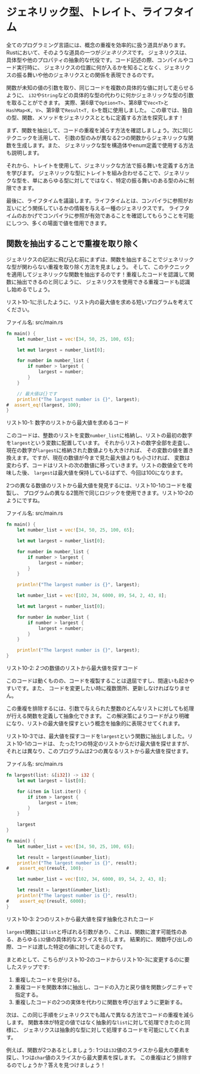 <!-- # Generic Types, Traits, and Lifetimes -->

# ジェネリック型、トレイト、ライフタイム

<!-- Every programming language has tools for effectively handling the duplication -->
<!-- of concepts. In Rust, one such tool is *generics*. Generics are abstract -->
<!-- stand-ins for concrete types or other properties. When we’re writing code, we -->
<!-- can express the behavior of generics or how they relate to other generics -->
<!-- without knowing what will be in their place when compiling and running the code. -->

全てのプログラミング言語には、概念の重複を効率的に扱う道具があります。Rustにおいて、そのような道具の一つが*ジェネリクス*です。
ジェネリクスは、具体型や他のプロパティの抽象的な代役です。コード記述の際、コンパイルやコード実行時に、
ジェネリクスの位置に何が入るかを知ることなく、ジェネリクスの振る舞いや他のジェネリクスとの関係を表現できるのです。

<!-- Similar to the way a function takes parameters with unknown values to run the -->
<!-- same code on multiple concrete values, functions can take parameters of some -->
<!-- generic type instead of a concrete type, like `i32` or `String`. In fact, we’ve -->
<!-- already used generics in Chapter 6 with `Option<T>`, Chapter 8 with `Vec<T>` -->
<!-- and `HashMap<K, V>`, and Chapter 9 with `Result<T, E>`. In this chapter, you’ll -->
<!-- explore how to define your own types, functions, and methods with generics! -->

関数が未知の値の引数を取り、同じコードを複数の具体的な値に対して走らせるように、
`i32`や`String`などの具体的な型の代わりに何かジェネリックな型の引数を取ることができます。
実際、第6章で`Option<T>`、第8章で`Vec<T>`と`HashMap<K, V>`、第9章で`Result<T, E>`を既に使用しました。
この章では、独自の型、関数、メソッドをジェネリクスとともに定義する方法を探究します！

<!-- First, we’ll review how to extract a function to reduce code duplication. Next, -->
<!-- we’ll use the same technique to make a generic function from two functions that -->
<!-- differ only in the types of their parameters. We’ll also explain how to use -->
<!-- generic types in struct and enum definitions. -->

まず、関数を抽出して、コードの重複を減らす方法を確認しましょう。次に同じテクニックを活用して、
引数の型のみが異なる2つの関数からジェネリックな関数を生成します。また、
ジェネリックな型を構造体やenum定義で使用する方法も説明します。

<!-- Then you’ll learn how to use *traits* to define behavior in a generic way. You -->
<!-- can combine traits with generic types to constrain a generic type to only -->
<!-- those types that have a particular behavior, as opposed to just any type. -->

それから、トレイトを使用して、ジェネリックな方法で振る舞いを定義する方法を学びます。
ジェネリックな型にトレイトを組み合わせることで、ジェネリックな型を、単にあらゆる型に対してではなく、特定の振る舞いのある型のみに制限できます。

<!-- Finally, we’ll discuss *lifetimes*, a variety of generics that give the -->
<!-- compiler information about how references relate to each other. Lifetimes allow -->
<!-- us to borrow values in many situations while still enabling the compiler to -->
<!-- check that the references are valid. -->

最後に、ライフタイムを議論します。ライフタイムとは、コンパイラに参照がお互いにどう関係しているかの情報を与える一種のジェネリクスです。
ライフタイムのおかげでコンパイラに参照が有効であることを確認してもらうことを可能にしつつ、多くの場面で値を借用できます。

<!-- ## Removing Duplication by Extracting a Function -->

## 関数を抽出することで重複を取り除く

<!-- Before diving into generics syntax, let’s first look at how to remove -->
<!-- duplication that doesn’t involve generic types by extracting a function. Then -->
<!-- we’ll apply this technique to extract a generic function! In the same way that -->
<!-- you recognize duplicated code to extract into a function, you’ll start to -->
<!-- recognize duplicated code that can use generics. -->

ジェネリクスの記法に飛び込む前にまずは、関数を抽出することでジェネリックな型が関わらない重複を取り除く方法を見ましょう。
そして、このテクニックを適用してジェネリックな関数を抽出するのです！重複したコードを認識して関数に抽出できるのと同じように、
ジェネリクスを使用できる重複コードも認識し始めるでしょう。

<!-- Consider a short program that finds the largest number in a list, as shown in -->
<!-- Listing 10-1. -->

リスト10-1に示したように、リスト内の最大値を求める短いプログラムを考えてください。

<!-- <span class="filename">Filename: src/main.rs</span> -->

<span class="filename">ファイル名: src/main.rs</span>

```rust
fn main() {
    let number_list = vec![34, 50, 25, 100, 65];

    let mut largest = number_list[0];

    for number in number_list {
        if number > largest {
            largest = number;
        }
    }

    // 最大値は{}です
    println!("The largest number is {}", largest);
#  assert_eq!(largest, 100);
}
```

<!-- <span class="caption">Listing 10-1: Code to find the largest number in a list -->
<!-- of numbers</span> -->

<span class="caption">リスト10-1: 数字のリストから最大値を求めるコード</span>

<!-- This code stores a list of integers in the variable `number_list` and places -->
<!-- the first number in the list in a variable named `largest`. Then it iterates -->
<!-- through all the numbers in the list, and if the current number is greater than -->
<!-- the number stored in `largest`, it replaces the number in that variable. -->
<!-- However, if the current number is less than the largest number seen so far, the -->
<!-- variable doesn’t change, and the code moves on to the next number in the list. -->
<!-- After considering all the numbers in the list, `largest` should hold the -->
<!-- largest number, which in this case is 100. -->

このコードは、整数のリストを変数`number_list`に格納し、リストの最初の数字を`largest`という変数に配置しています。
それからリストの数字全部を走査し、現在の数字が`largest`に格納された数値よりも大きければ、
その変数の値を置き換えます。ですが、現在の数値が今まで見た最大値よりも小さければ、
変数は変わらず、コードはリストの次の数値に移っていきます。リストの数値全てを吟味した後、
`largest`は最大値を保持しているはずで、今回は100になります。

<!-- To find the largest number in two different lists of numbers, we can duplicate -->
<!-- the code in Listing 10-1 and use the same logic at two different places in the -->
<!-- program, as shown in Listing 10-2. -->

2つの異なる数値のリストから最大値を発見するには、リスト10-1のコードを複製し、
プログラムの異なる2箇所で同じロジックを使用できます。リスト10-2のようにですね。

<!-- <span class="filename">Filename: src/main.rs</span> -->

<span class="filename">ファイル名: src/main.rs</span>

```rust
fn main() {
    let number_list = vec![34, 50, 25, 100, 65];

    let mut largest = number_list[0];

    for number in number_list {
        if number > largest {
            largest = number;
        }
    }

    println!("The largest number is {}", largest);

    let number_list = vec![102, 34, 6000, 89, 54, 2, 43, 8];

    let mut largest = number_list[0];

    for number in number_list {
        if number > largest {
            largest = number;
        }
    }

    println!("The largest number is {}", largest);
}
```

<!-- <span class="caption">Listing 10-2: Code to find the largest number in *two* -->
<!-- lists of numbers</span> -->

<span class="caption">リスト10-2: *2つ*の数値のリストから最大値を探すコード</span>

<!-- Although this code works, duplicating code is tedious and error prone. We also -->
<!-- have to update the code in multiple places when we want to change it. -->

このコードは動くものの、コードを複製することは退屈ですし、間違いも起きやすいです。また、
コードを変更したい時に複数箇所、更新しなければなりません。

<!-- To eliminate this duplication, we can create an abstraction by defining a -->
<!-- function that operates on any list of integers given to it in a parameter. This -->
<!-- solution makes our code clearer and lets us express the concept of finding the -->
<!-- largest number in a list abstractly. -->

この重複を排除するには、引数で与えられた整数のどんなリストに対しても処理が行える関数を定義して抽象化できます。
この解決策によりコードがより明確になり、リストの最大値を探すという概念を抽象的に表現させてくれます。

<!-- In Listing 10-3, we extracted the code that finds the largest number into a -->
<!-- function named `largest`. Unlike the code in Listing 10-1, which can find the -->
<!-- largest number in only one particular list, this program can find the largest -->
<!-- number in two different lists. -->

リスト10-3では、最大値を探すコードを`largest`という関数に抽出しました。リスト10-1のコードは、
たった1つの特定のリストからだけ最大値を探せますが、それとは異なり、このプログラムは2つの異なるリストから最大値を探せます。

<!-- <span class="filename">Filename: src/main.rs</span> -->

<span class="filename">ファイル名: src/main.rs</span>

```rust
fn largest(list: &[i32]) -> i32 {
    let mut largest = list[0];

    for &item in list.iter() {
        if item > largest {
            largest = item;
        }
    }

    largest
}

fn main() {
    let number_list = vec![34, 50, 25, 100, 65];

    let result = largest(&number_list);
    println!("The largest number is {}", result);
#    assert_eq!(result, 100);

    let number_list = vec![102, 34, 6000, 89, 54, 2, 43, 8];

    let result = largest(&number_list);
    println!("The largest number is {}", result);
#    assert_eq!(result, 6000);
}
```

<!-- <span class="caption">Listing 10-3: Abstracted code to find the largest number -->
<!-- in two lists</span> -->

<span class="caption">リスト10-3: 2つのリストから最大値を探す抽象化されたコード</span>

<!-- The `largest` function has a parameter called `list`, which represents any -->
<!-- concrete slice of `i32` values that we might pass into the function. As a -->
<!-- result, when we call the function, the code runs on the specific values that we -->
<!-- pass in. -->

`largest`関数には`list`と呼ばれる引数があり、これは、関数に渡す可能性のある、あらゆる`i32`値の具体的なスライスを示します。
結果的に、関数呼び出しの際、コードは渡した特定の値に対して走るのです。

<!-- In sum, here are the steps we took to change the code from Listing 10-2 to -->
<!-- Listing 10-3: -->

まとめとして、こちらがリスト10-2のコードからリスト10-3に変更するのに要したステップです:

<!-- 1. Identify duplicate code. -->
<!-- 2. Extract the duplicate code into the body of the function and specify the -->
<!--    inputs and return values of that code in the function signature. -->
<!-- 3. Update the two instances of duplicated code to call the function instead. -->

1. 重複したコードを見分ける。
2. 重複コードを関数本体に抽出し、コードの入力と戻り値を関数シグニチャで指定する。
3. 重複したコードの2つの実体を代わりに関数を呼び出すように更新する。

<!-- Next, we’ll use these same steps with generics to reduce code duplication in -->
<!-- different ways. In the same way that the function body can operate on an -->
<!-- abstract `list` instead of specific values, generics allow code to operate on -->
<!-- abstract types. -->

次は、この同じ手順をジェネリクスでも踏んで異なる方法でコードの重複を減らします。
関数本体が特定の値ではなく抽象的な`list`に対して処理できたのと同様に、
ジェネリクスは抽象的な型に対して処理するコードを可能にしてくれます。

<!-- For example, say we had two functions: one that finds the largest item in a -->
<!-- slice of `i32` values and one that finds the largest item in a slice of `char` -->
<!-- values. How would we eliminate that duplication? Let’s find out! -->

例えば、関数が2つあるとしましょう: 1つは`i32`値のスライスから最大の要素を探し、1つは`char`値のスライスから最大要素を探します。
この重複はどう排除するのでしょうか？答えを見つけましょう！
